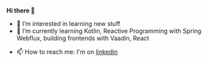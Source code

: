 <b>Hi there 👋</b>
- 👀 I’m interested in learning new stuff
- 🌱 I’m currently learning Kotlin, Reactive Programming with Spring Webflux, building frontends with Vaadin, React
<!--- - 💞️ I’m looking to collaborate on ... --->
- 📫 How to reach me: I'm on <a href="https://www.linkedin.com/in/felix-sinne-developer">linkedin</a>

<!---
chrizzking85/chrizzking85 is a ✨ special ✨ repository because its `README.md` (this file) appears on your GitHub profile.
You can click the Preview link to take a look at your changes.
--->
